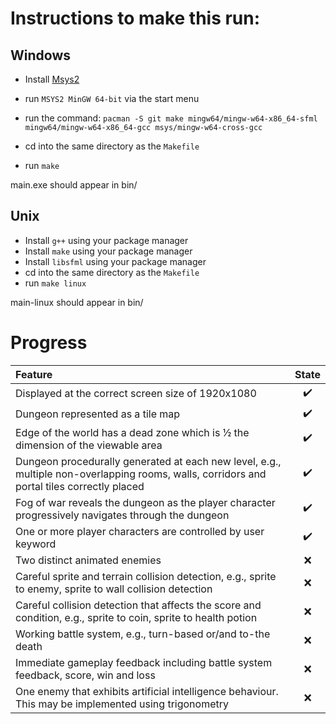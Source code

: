 # Instructions to make this run:

## Windows

- Install [Msys2](https://www.msys2.org/)
- run `MSYS2 MinGW 64-bit` via the start menu
- run the command:
`pacman -S git make mingw64/mingw-w64-x86_64-sfml mingw64/mingw-w64-x86_64-gcc msys/mingw-w64-cross-gcc`

- cd into the same directory as the `Makefile`
- run `make`

main.exe should appear in bin/

## Unix

- Install `g++` using your package manager
- Install `make` using your package manager
- Install `libsfml` using your package manager
- cd into the same directory as the `Makefile`
- run `make linux`

main-linux should appear in bin/

# Progress
| Feature | State |
|:-- |:--:|
| Displayed	at	the	correct	screen	size	of	1920x1080 | :heavy_check_mark: |
| Dungeon	represented	as	a	tile	map	| :heavy_check_mark: |
| Edge	of	the	world	has	a	dead	zone	which	is	½	the	dimension	of	the	viewable	area | :heavy_check_mark: |
| Dungeon	procedurally	generated	at	each	new	level,	e.g.,	multiple	non-overlapping	rooms,	walls,	corridors	and	portal	tiles	correctly	placed | :heavy_check_mark: |
| Fog	of	war	reveals	the	dungeon	as	the	player	character	progressively	navigates	through	the	dungeon	| :heavy_check_mark: |
| One	or	more	player	characters	are	controlled	by	user	keyword	| :heavy_check_mark: |
| Two	distinct	animated	enemies | :x: |
| Careful	sprite	and	terrain	collision	detection,	e.g.,	sprite	to	enemy,	sprite	to	wall	collision	detection | :x: |
| Careful	collision	detection that	affects	the	score	and	condition,	e.g.,	sprite	to	coin,	sprite	to	health	potion | :x: |
| Working	battle	system,	e.g.,	turn-based	or/and to-the death | :x: |
| Immediate	gameplay	feedback	including	battle	system	feedback,	score,	win	and	loss | :x: |
| One	enemy	that	exhibits	artificial	intelligence	behaviour.	This	may	be	implemented	using	trigonometry | :x: |

